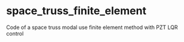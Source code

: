 # space_truss_finite_element
Code of a space truss modal use finite element method with PZT LQR control
